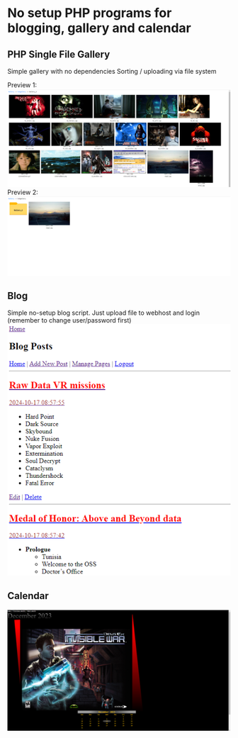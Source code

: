 # No setup PHP programs for blogging, gallery and calendar

## PHP Single File Gallery
Simple gallery with no dependencies
Sorting / uploading via file system

Preview 1:
![alt text](https://raw.githubusercontent.com/n0x5/Requiem-simple-PHP-programs/refs/heads/main/gallery1.jpg)
Preview 2:
![alt text](https://raw.githubusercontent.com/n0x5/Requiem-simple-PHP-programs/refs/heads/main/gallery2.jpg)

## Blog
Simple no-setup blog script. Just upload file to webhost and login (remember to change user/password first)
![alt text](https://raw.githubusercontent.com/n0x5/Requiem-simple-PHP-programs/refs/heads/main/blog.png)

## Calendar
![alt text](https://raw.githubusercontent.com/n0x5/Requiem-simple-PHP-programs/refs/heads/main/calendar.jpg)
